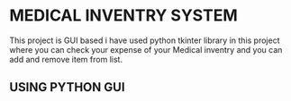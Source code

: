 # MEDICAL INVENTRY SYSTEM
This project is GUI based i have used python tkinter library in this project where you can check your expense of your Medical inventry and you can add and remove item from list.
## USING PYTHON GUI
